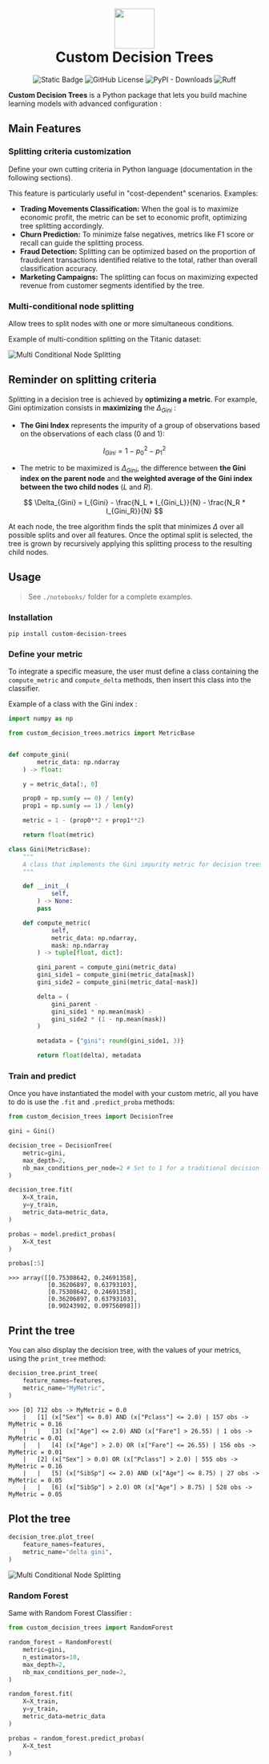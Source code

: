 <div align="center">
<h1 align="center">
  <a><img src="https://github.com/AntoinePinto/custom-decision-trees/blob/master/media/logo.png?raw=true" width="80"></a>
  <br>
  <b>Custom Decision Trees</b>
  <br>
</h1>

![Static Badge](https://img.shields.io/badge/python->=3.10-blue)
![GitHub License](https://img.shields.io/github/license/AntoinePinto/StringPairFinder)
![PyPI - Downloads](https://img.shields.io/pypi/dm/custom-decision-trees)
![Ruff](https://img.shields.io/endpoint?url=https://raw.githubusercontent.com/astral-sh/ruff/main/assets/badge/v2.json)

</div>

**Custom Decision Trees** is a Python package that lets you build machine learning models with advanced configuration :

## Main Features

### Splitting criteria customization

Define your own cutting criteria in Python language (documentation in the following sections). 

This feature is particularly useful in "cost-dependent" scenarios. Examples:

- **Trading Movements Classification:** When the goal is to maximize economic profit, the metric can be set to economic profit, optimizing tree splitting accordingly.
- **Churn Prediction:** To minimize false negatives, metrics like F1 score or recall can guide the splitting process.
- **Fraud Detection:** Splitting can be optimized based on the proportion of fraudulent transactions identified relative to the total, rather than overall classification accuracy.
- **Marketing Campaigns:** The splitting can focus on maximizing expected revenue from customer segments identified by the tree.

### Multi-conditional node splitting

Allow trees to split nodes with one or more simultaneous conditions.

Example of multi-condition splitting on the Titanic dataset:

![Multi Conditional Node Splitting](https://github.com/AntoinePinto/custom-decision-trees/blob/master/media/multi-condition-splitting.png?raw=true)

## Reminder on splitting criteria
Splitting in a decision tree is achieved by **optimizing a metric**. For example, Gini optimization consists in **maximizing** the $\Delta_{Gini}$ :

*   **The Gini Index** represents the impurity of a group of observations based on the observations of each class (0 and 1):

$$ I_{Gini} = 1 - p_0^2 - p_1^2 $$

*   The metric to be maximized is $\Delta_{Gini}$, the difference between **the Gini index on the parent node** and **the weighted average of the Gini index between the two child nodes** ($L$ and $R$).

$$ \Delta_{Gini} = I_{Gini} - \frac{N_L * I_{Gini_L}}{N} - \frac{N_R * I_{Gini_R}}{N} $$

At each node, the tree algorithm finds the split that minimizes $\Delta$ over all possible splits and over all features. Once the optimal split is selected, the tree is grown by recursively applying this splitting process to the resulting child nodes.

## Usage

> See `./notebooks/` folder for a complete examples.

### Installation

```
pip install custom-decision-trees
```

### Define your metric

To integrate a specific measure, the user must define a class containing the `compute_metric` and `compute_delta` methods, then insert this class into the classifier.

Example of a class with the Gini index :

```python
import numpy as np

from custom_decision_trees.metrics import MetricBase


def compute_gini(
        metric_data: np.ndarray
    ) -> float:

    y = metric_data[:, 0]

    prop0 = np.sum(y == 0) / len(y)
    prop1 = np.sum(y == 1) / len(y)

    metric = 1 - (prop0**2 + prop1**2)

    return float(metric)

class Gini(MetricBase):
    """
    A class that implements the Gini impurity metric for decision trees.
    """

    def __init__(
            self,
        ) -> None:
        pass

    def compute_metric(
            self,
            metric_data: np.ndarray,
            mask: np.ndarray
        ) -> tuple[float, dict]:

        gini_parent = compute_gini(metric_data)
        gini_side1 = compute_gini(metric_data[mask])
        gini_side2 = compute_gini(metric_data[~mask])

        delta = (
            gini_parent - 
            gini_side1 * np.mean(mask) - 
            gini_side2 * (1 - np.mean(mask))
        )

        metadata = {"gini": round(gini_side1, 3)}

        return float(delta), metadata
```

### Train and predict

Once you have instantiated the model with your custom metric, all you have to do is use the `.fit` and `.predict_proba` methods:

```python
from custom_decision_trees import DecisionTree

gini = Gini()

decision_tree = DecisionTree(
    metric=gini,
    max_depth=2,
    nb_max_conditions_per_node=2 # Set to 1 for a traditional decision tree
)

decision_tree.fit(
    X=X_train,
    y=y_train,
    metric_data=metric_data,
)

probas = model.predict_probas(
    X=X_test
)

probas[:5]
```

```
>>> array([[0.75308642, 0.24691358],
           [0.36206897, 0.63793103],
           [0.75308642, 0.24691358],
           [0.36206897, 0.63793103],
           [0.90243902, 0.09756098]])
```

## Print the tree

You can also display the decision tree, with the values of your metrics, using the `print_tree` method:

```python
decision_tree.print_tree(
    feature_names=features,
    metric_name="MyMetric",
)
```

```
>>> [0] 712 obs -> MyMetric = 0.0
    |   [1] (x["Sex"] <= 0.0) AND (x["Pclass"] <= 2.0) | 157 obs -> MyMetric = 0.16
    |   |   [3] (x["Age"] <= 2.0) AND (x["Fare"] > 26.55) | 1 obs -> MyMetric = 0.01
    |   |   [4] (x["Age"] > 2.0) OR (x["Fare"] <= 26.55) | 156 obs -> MyMetric = 0.01
    |   [2] (x["Sex"] > 0.0) OR (x["Pclass"] > 2.0) | 555 obs -> MyMetric = 0.16
    |   |   [5] (x["SibSp"] <= 2.0) AND (x["Age"] <= 8.75) | 27 obs -> MyMetric = 0.05
    |   |   [6] (x["SibSp"] > 2.0) OR (x["Age"] > 8.75) | 528 obs -> MyMetric = 0.05
```

## Plot the tree

```python
decision_tree.plot_tree(
    feature_names=features,
    metric_name="delta gini",
)
```

![Multi Conditional Node Splitting](https://github.com/AntoinePinto/custom-decision-trees/blob/master/media/multi-condition-splitting.png?raw=true)

### Random Forest

Same with Random Forest Classifier :

```python
from custom_decision_trees import RandomForest

random_forest = RandomForest(
    metric=gini,
    n_estimators=10,
    max_depth=2,
    nb_max_conditions_per_node=2,
)

random_forest.fit(
    X=X_train, 
    y=y_train, 
    metric_data=metric_data
)

probas = random_forest.predict_probas(
    X=X_test
)
```
